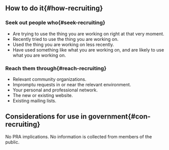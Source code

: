 ## How to do it{#how-recruiting}

### Seek out people who{#seek-recruiting}
- Are trying to use the thing you are working on right at that very moment.
- Recently tried to use the thing you are working on.
- Used the thing you are working on less recently.
- Have used something like what you are working on, and are likely to use what you are working on.

### Reach them through{#reach-recruiting}
- Relevant community organizations.
- Impromptu requests in or near the relevant environment.
- Your personal and professional network.
- The new or existing website.
- Existing mailing lists.

<section class="method--section method--section--government-considerations" markdown="1" >

## Considerations for use in government{#con-recruiting}

No PRA implications. No information is collected from members of the public.
</section>

